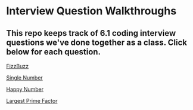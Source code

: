 # Interview Question Walkthroughs

## This repo keeps track of 6.1 coding interview questions we've done together as a class. Click below for each question.


[FizzBuzz](./source/fizz-buzz.swift)

[Single Number](./source/single-number.swift)

[Happy Number](./source/happy-number.swift)

[Largest Prime Factor](./source/largest-prime-factor.swift)
